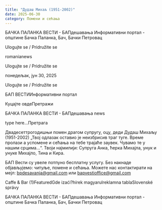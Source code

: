 ```yaml
---
title: "Дудаш Михаљ (1951-2002)"
date: 2025-06-30
category: Помени и сећања
---
```


БАЧКА ПАЛАНКА ВЕСТИ - БАПдешавања Информативни портал - општине Бачка Паланка, Бач, Бачки Петровац

Ulogujte se / Pridružite se

romanianews

Ulogujte se / Pridružite se

понедељак, јун 30, 2025

Ulogujte se / Pridružite se

БАП ВЕСТИИнформативни портал

Куцајте овдеПретражи

БАЧКА ПАЛАНКА ВЕСТИ - БАПдешавања news

type here...Претрага

Двадесеттрогодишњи помен
драгом супругу, оцу, деди
Дудаш Михаљу
(1951-2002)
„Твој одлазак оставио је неизбрисив траг туге. Време пролази а успомене и сећања на тебе трајаће заувек. Чувамо те у нашим срцима…“.
Твоји најмилији: Супруга Анка, ћерка Михајла, унук и унуке Михајло, Тина и Кира.

БАП Вести су увеле потпуно бесплатну услугу. Без накнаде објављујемо: читуље, помене и сећања. Можете нас контактирати на мејл: bpdesavanja@gmail.com или bapvestioffice@gmail.com

Caffe & Bar (1)FeaturedGde izaći?hírek magyarulreklamna tablaSlovenské správy

БАЧКА ПАЛАНКА ВЕСТИ - БАПдешавања Информативни портал - општине Бачка Паланка, Бач, Бачки Петровац
